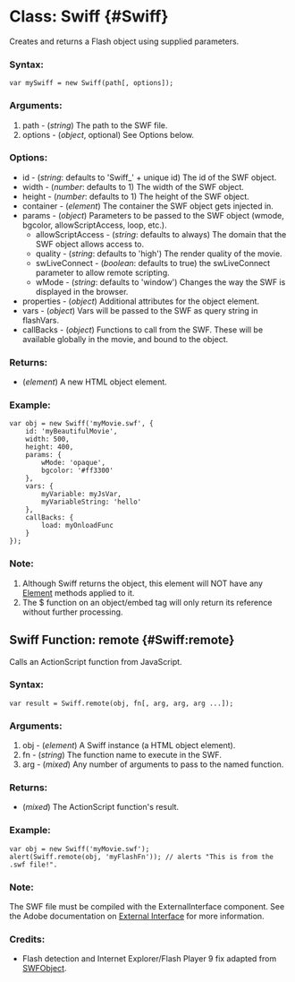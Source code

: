 # Class: Swiff {#Swiff}

Creates and returns a Flash object using supplied parameters.

### Syntax:

	var mySwiff = new Swiff(path[, options]);

### Arguments:

1. path    - (*string*) The path to the SWF file.
2. options - (*object*, optional) See Options below.

### Options:

* id - (*string*: defaults to 'Swiff\_' + unique id) The id of the SWF object.
* width - (*number*: defaults to 1) The width of the SWF object.
* height - (*number*: defaults to 1) The height of the SWF object.
* container - (*element*) The container the SWF object gets injected in.
* params - (*object*) Parameters to be passed to the SWF object (wmode, bgcolor, allowScriptAccess, loop, etc.).
  * allowScriptAccess - (*string*: defaults to always) The domain that the SWF object allows access to.
  * quality - (*string*: defaults to 'high') The render quality of the movie.
  * swLiveConnect - (*boolean*: defaults to true) the swLiveConnect parameter to allow remote scripting.
  * wMode - (*string*: defaults to 'window') Changes the way the SWF is displayed in the browser.
* properties - (*object*) Additional attributes for the object element.
* vars - (*object*) Vars will be passed to the SWF as query string in flashVars.
* callBacks - (*object*) Functions to call from the SWF. These will be available globally in the movie, and bound to the object.

### Returns:

* (*element*) A new HTML object element.

### Example:

	var obj = new Swiff('myMovie.swf', {
		id: 'myBeautifulMovie',
		width: 500,
		height: 400,
		params: {
			wMode: 'opaque',
			bgcolor: '#ff3300'
		},
		vars: {
			myVariable: myJsVar,
			myVariableString: 'hello'
		},
		callBacks: {
			load: myOnloadFunc
		}
	});

### Note:

1. Although Swiff returns the object, this element will NOT have any [Element][] methods applied to it.
2. The $ function on an object/embed tag will only return its reference without further processing.

## Swiff Function: remote {#Swiff:remote}

Calls an ActionScript function from JavaScript.

### Syntax:

	var result = Swiff.remote(obj, fn[, arg, arg, arg ...]);

### Arguments:

1. obj - (*element*) A Swiff instance (a HTML object element).
2. fn  - (*string*) The function name to execute in the SWF.
3. arg - (*mixed*) Any number of arguments to pass to the named function.

### Returns:

* (*mixed*) The ActionScript function's result.

### Example:

	var obj = new Swiff('myMovie.swf');
	alert(Swiff.remote(obj, 'myFlashFn')); // alerts "This is from the .swf file!".

### Note:

The SWF file must be compiled with the ExternalInterface component.  See the Adobe documentation on [External Interface][] for more information.

### Credits:

- Flash detection and Internet Explorer/Flash Player 9 fix adapted from [SWFObject][].

[Element]: /core/Element/Element
[External Interface]: http://www.adobe.com/livedocs/flash/9.0/ActionScriptLangRefV3/flash/external/ExternalInterface.html
[SWFObject]: http://code.google.com/p/swfobject/
